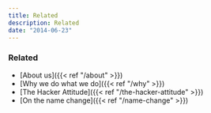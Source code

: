 ```yaml
---
title: Related
description: Related
date: "2014-06-23"
---
```


### Related

- [About us]({{< ref "/about" >}})
- [Why we do what we do]({{< ref "/why" >}})
- [The Hacker Attitude]({{< ref "/the-hacker-attitude" >}})
- [On the name change]({{< ref "/name-change" >}})
